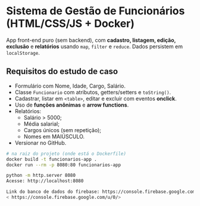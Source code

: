 # Sistema de Gestão de Funcionários (HTML/CSS/JS + Docker)

App front-end puro (sem backend), com **cadastro, listagem, edição, exclusão** e **relatórios** usando `map`, `filter` e `reduce`. Dados persistem em `localStorage`.

## Requisitos do estudo de caso
- Formulário com Nome, Idade, Cargo, Salário.
- Classe `Funcionario` com atributos, getters/setters e `toString()`.
- Cadastrar, listar em `<table>`, editar e excluir com eventos **onclick**.
- Uso de **funções anônimas** e **arrow functions**.
- Relatórios:
  - Salário > 5000;
  - Média salarial;
  - Cargos únicos (sem repetição);
  - Nomes em MAIÚSCULO.
- Versionar no GitHub.

```bash
# na raiz do projeto (onde está o Dockerfile)
docker build -t funcionarios-app .
docker run --rm -p 8080:80 funcionarios-app

python -m http.server 8080
Acesse: http://localhost:8080

Link do banco de dados do firebase: https://console.firebase.google.com/u/0/project/funcionario-fd1cd/firestore/databases/-default-/data/~2Ffuncionarios~2FdRMZ9Cs1NxcFjJgmB3g3
< https://console.firebase.google.com/u/0/>